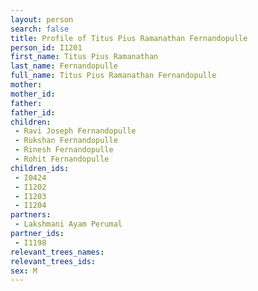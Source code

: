 ```yaml
---
layout: person
search: false
title: Profile of Titus Pius Ramanathan Fernandopulle
person_id: I1201
first_name: Titus Pius Ramanathan
last_name: Fernandopulle
full_name: Titus Pius Ramanathan Fernandopulle
mother: 
mother_id: 
father: 
father_id: 
children:
 - Ravi Joseph Fernandopulle
 - Rukshan Fernandopulle
 - Rinesh Fernandopulle
 - Rohit Fernandopulle
children_ids:
 - I0424
 - I1202
 - I1203
 - I1204
partners:
 - Lakshmani Ayam Perumal
partner_ids:
 - I1198
relevant_trees_names:
relevant_trees_ids:
sex: M
---
```


